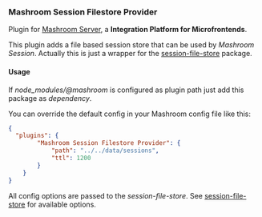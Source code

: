 
### Mashroom Session Filestore Provider

Plugin for [Mashroom Server](https://www.mashroom-server.com), a **Integration Platform for Microfrontends**. 

This plugin adds a file based session store that can be used by _Mashroom Session_.
Actually this is just a wrapper for the [session-file-store](https://github.com/valery-barysok/session-file-store) package.

#### Usage

If _node_modules/@mashroom_ is configured as plugin path just add this package as _dependency_.

You can override the default config in your Mashroom config file like this:

```json
{
  "plugins": {
        "Mashroom Session Filestore Provider": {
            "path": "../../data/sessions",
            "ttl": 1200
        }
    }
}
```

All config options are passed to the _session-file-store_. See [session-file-store](https://github.com/valery-barysok/session-file-store) for available options.

